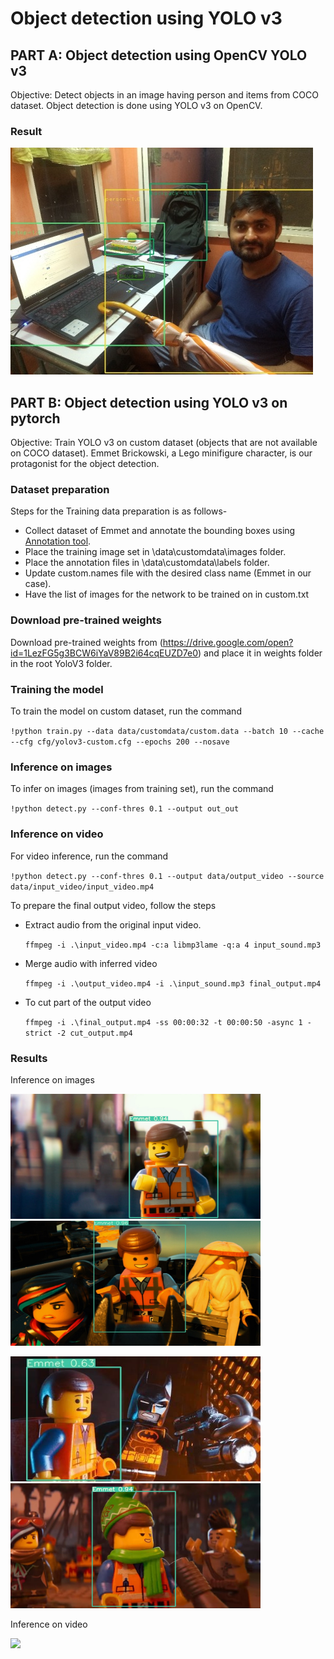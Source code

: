 # Object detection using YOLO v3

## PART A: Object detection using OpenCV YOLO v3

Objective: Detect objects in an image having person and items from COCO dataset. Object detection is done using YOLO v3 on OpenCV.

### Result
![](https://github.com/Shashank-Holla/TSAI-EVA4/blob/master/Session13_yolov3/Images/shashank.jpg)




## PART B: Object detection using YOLO v3 on pytorch

Objective: Train YOLO v3 on custom dataset (objects that are not available on COCO dataset). 
Emmet Brickowski, a Lego minifigure character, is our protagonist for the object detection.


### Dataset preparation

Steps for the Training data preparation is as follows-

* Collect dataset of Emmet and annotate the bounding boxes using [Annotation tool](https://github.com/miki998/YoloV3_Annotation_Tool).
* Place the training image set in \data\customdata\images folder.
* Place the annotation files in \data\customdata\labels folder.
* Update custom.names file with the desired class name (Emmet in our case).
* Have the list of images for the network to be trained on in custom.txt


### Download pre-trained weights

Download pre-trained weights from (https://drive.google.com/open?id=1LezFG5g3BCW6iYaV89B2i64cqEUZD7e0) and place it in weights folder in the root YoloV3 folder.


### Training the model

To train the model on custom dataset, run the command

`!python train.py --data data/customdata/custom.data --batch 10 --cache --cfg cfg/yolov3-custom.cfg --epochs 200 --nosave`

### Inference on images

To infer on images (images from training set), run the command

`!python detect.py --conf-thres 0.1 --output out_out`

### Inference on video

For video inference, run the command

`!python detect.py --conf-thres 0.1 --output data/output_video --source data/input_video/input_video.mp4`

To prepare the final output video, follow the steps

* Extract audio from the original input video.

  `ffmpeg -i .\input_video.mp4 -c:a libmp3lame -q:a 4 input_sound.mp3`
  
* Merge audio with inferred video
 
  `ffmpeg -i .\output_video.mp4 -i .\input_sound.mp3 final_output.mp4`
  
* To cut part of the output video
 
  `ffmpeg -i .\final_output.mp4 -ss 00:00:32 -t 00:00:50 -async 1 -strict -2 cut_output.mp4`


### Results

Inference on images

<p>
<img src="https://github.com/Shashank-Holla/TSAI-EVA4/blob/master/Session13_yolov3/Images/img001.jpg" alt="Emmet_1"
	title="Emmet_1" width="400" height="200" />
 <img src="https://github.com/Shashank-Holla/TSAI-EVA4/blob/master/Session13_yolov3/Images/img012.jpg" alt="Emmet_2"
	title="Emmet_2" width="400" height="200" />
 </p>
 <p>
<img src="https://github.com/Shashank-Holla/TSAI-EVA4/blob/master/Session13_yolov3/Images/img033.jpg" alt="Emmet_3"
	title="Emmet_3" width="400" height="200" />
 <img src="https://github.com/Shashank-Holla/TSAI-EVA4/blob/master/Session13_yolov3/Images/img076.jpg" alt="Emmet_4"
	title="Emmet_4" width="400" height="200" />
 </p>
 
 Inference on video
 
 [![](https://www.youtube.com/watch?v=ZePHNqliwPc/0.jpg)](https://www.youtube.com/watch?v=ZePHNqliwPc)
  

